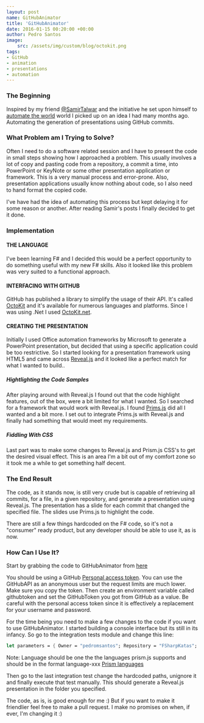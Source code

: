 ```yaml
---
layout: post
name: GitHubAnimator
title: 'GitHubAnimator'
date: 2016-01-15 00:20:00 +00:00
author: Pedro Santos
image:
    src: /assets/img/custom/blog/octokit.png
tags:
- GitHub 
- animation
- presentations
- automation
---
```


### The Beginning
Inspired by my friend [@SamirTalwar](https://twitter.com/SamirTalwar) and the initiative he set upon himself to [automate the world](https://noodlesandwich.com/]) world I picked up on an idea I had many months ago. Automating the generation of presentations using GitHub commits.

### What Problem am I Trying to Solve?
Often I need to do a software related session and I have to present the code in small steps showing how I approached a problem. This usually involves a lot of copy and pasting code from a repository, a commit a time, into PowerPoint or KeyNote or some other presentation application or framework. This is a very manual process and error-prone. Also, presentation applications usually know nothing about code, so I also need to hand format the copied code.

I've have had the idea of automating this process but kept delaying it for some reason or another. After reading Samir's posts I finally decided to get it done.

### Implementation
#### THE LANGUAGE
I've been learning F# and I decided this would be a perfect opportunity to do something useful with my new F# skills. Also it looked like this problem was very suited to a functional approach.

#### INTERFACING WITH GITHUB
GitHub has published a library to simplify the usage of their API. It's called [OctoKit](https://github.com/octokit) and it's available for numerous languages and platforms. Since I was using .Net I used [OctoKit.net](https://github.com/octokit/octokit.net).

#### CREATING THE PRESENTATION

Initially I used Office automation frameworks by Microsoft to generate a PowerPoint presentation, but decided that using a specific application could be too restrictive. So I started looking for a presentation framework using HTML5 and came across  [Reveal.js](http://lab.hakim.se/reveal-js/#/) and it looked like a perfect match for what I wanted to build..

##### Hightlighting the Code Samples
After playing around with Reveal.js I found out that the code highlight features, out of the box, were a bit limited for what I wanted. So I searched for a framework that would work with Reveal.js. I found [Prims.js](http://prismjs.com/) did all I wanted and a bit more. I set out to integrate Prims.js with Reveal.js and finally had something that would meet my requirements.

##### Fiddling With CSS
Last part was to make some changes to Reveal.js and Prism.js CSS's to get the desired visual effect. This is an area I'm a bit out of my comfort zone so it took me a while to get something half decent.

### The End Result
The code, as it stands now, is still very crude but is capable of retrieving all commits, for a file, in a given repository, and generate a presentation using Reveal.js. The presentation has a slide for each commit that changed the specified file. The slides use Prims.js to highlight the code.

There are still a few things hardcoded on the F# code, so it's not a "consumer" ready product, but any developer should be able to use it, as is now.

### How Can I Use It?

Start by grabbing the code to GitHubAnimator from [here](https://github.com/pedromsantos/GitHubAnimator)

You should be using a GitHub [Personal access token](https://github.com/settings/tokens). You can use the GitHubAPI as an anonymous user but the request limits are much lower. Make sure you copy the token. Then create an environment variable called githubtoken and set the GitHubToken you got from GitHub as a value. Be careful with the personal access token since it is effectively a replacement for your username and password.

For the time being you need to make a few changes to the code if you want to use GitHubAnimator. I started building a console interface but its still in its infancy. So go to the integration tests module and change this line:

```FSharp
let parameters = { Owner = "pedromsantos"; Repository = "FSharpKatas"; File="Bowling.fs"; Language = "language-fsharp" }
```

Note: Language should be one the the languages prism.js supports and should be in the format language-xxx [Prism languages](http://prismjs.com/#languages-list)

Then go to the last integration test change the hardcoded paths, unignore it and finally execute that test manually. This should generate a Reveal.js presentation in the folder you specified.

The code, as is, is good enough for me :) But if you want to make it friendlier feel free to make a pull request. I make no promises on when, if ever, I'm changing it :)